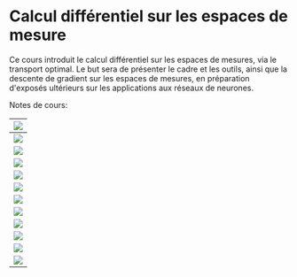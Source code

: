 # Calcul différentiel sur les espaces de mesure

Ce cours introduit le calcul différentiel sur les espaces de mesures, via le  transport optimal. Le but sera de présenter le cadre et les outils, ainsi que la descente de gradient sur les espaces de mesures, en préparation d'exposés ultérieurs sur les applications aux réseaux de neurones.

Notes de cours:

| ![](notes/01.jpg) |
| ----------------- |
| ![](notes/02.jpg) |
| ![](notes/03.jpg) |
| ![](notes/04.jpg) |
| ![](notes/05.jpg) |
| ![](notes/06.jpg) |
| ![](notes/07.jpg) |
| ![](notes/08.jpg) |
| ![](notes/09.jpg) |
| ![](notes/10.jpg) |
| ![](notes/11.jpg) |
| ![](notes/12.jpg) |

